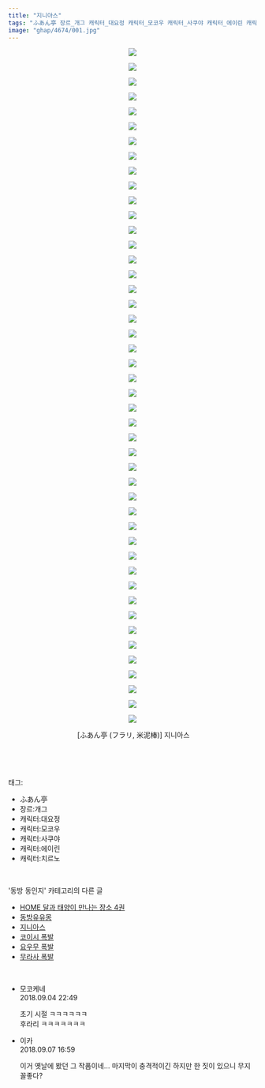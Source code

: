 ```yaml
---
title: "지니아스"
tags: "ふあん亭 장르_개그 캐릭터_대요정 캐릭터_모코우 캐릭터_사쿠야 캐릭터_에이린 캐릭터_치르노 フラリ 米泥棒 동방_동인지"
image: "ghap/4674/001.jpg"
---
```

<div class="article">
<p style="text-align: center; clear: none; float: none;"><img src="{{ site.nasurl }}/ghap/4674/001.jpg"/></p>
<p style="text-align: center; clear: none; float: none;"><img src="{{ site.nasurl }}/ghap/4674/002.jpg"/></p>
<p style="text-align: center; clear: none; float: none;"><img src="{{ site.nasurl }}/ghap/4674/003.jpg"/></p>
<p style="text-align: center; clear: none; float: none;"><img src="{{ site.nasurl }}/ghap/4674/004.jpg"/></p>
<p style="text-align: center; clear: none; float: none;"><img src="{{ site.nasurl }}/ghap/4674/005.jpg"/></p>
<p style="text-align: center; clear: none; float: none;"><img src="{{ site.nasurl }}/ghap/4674/006.jpg"/></p>
<p style="text-align: center; clear: none; float: none;"><img src="{{ site.nasurl }}/ghap/4674/007.jpg"/></p>
<p style="text-align: center; clear: none; float: none;"><img src="{{ site.nasurl }}/ghap/4674/008.jpg"/></p>
<p style="text-align: center; clear: none; float: none;"><img src="{{ site.nasurl }}/ghap/4674/009.jpg"/></p>
<p style="text-align: center; clear: none; float: none;"><img src="{{ site.nasurl }}/ghap/4674/010.jpg"/></p>
<p style="text-align: center; clear: none; float: none;"><img src="{{ site.nasurl }}/ghap/4674/011.jpg"/></p>
<p style="text-align: center; clear: none; float: none;"><img src="{{ site.nasurl }}/ghap/4674/012.jpg"/></p>
<p style="text-align: center; clear: none; float: none;"><img src="{{ site.nasurl }}/ghap/4674/013.jpg"/></p>
<p style="text-align: center; clear: none; float: none;"><img src="{{ site.nasurl }}/ghap/4674/014.jpg"/></p>
<p style="text-align: center; clear: none; float: none;"><img src="{{ site.nasurl }}/ghap/4674/015.jpg"/></p>
<p style="text-align: center; clear: none; float: none;"><img src="{{ site.nasurl }}/ghap/4674/016.jpg"/></p>
<p style="text-align: center; clear: none; float: none;"><img src="{{ site.nasurl }}/ghap/4674/017.jpg"/></p>
<p style="text-align: center; clear: none; float: none;"><img src="{{ site.nasurl }}/ghap/4674/018.jpg"/></p>
<p style="text-align: center; clear: none; float: none;"><img src="{{ site.nasurl }}/ghap/4674/019.jpg"/></p>
<p style="text-align: center; clear: none; float: none;"><img src="{{ site.nasurl }}/ghap/4674/020.jpg"/></p>
<p style="text-align: center; clear: none; float: none;"><img src="{{ site.nasurl }}/ghap/4674/021.jpg"/></p>
<p style="text-align: center; clear: none; float: none;"><img src="{{ site.nasurl }}/ghap/4674/022.jpg"/></p>
<p style="text-align: center; clear: none; float: none;"><img src="{{ site.nasurl }}/ghap/4674/023.jpg"/></p>
<p style="text-align: center; clear: none; float: none;"><img src="{{ site.nasurl }}/ghap/4674/024.jpg"/></p>
<p style="text-align: center; clear: none; float: none;"><img src="{{ site.nasurl }}/ghap/4674/025.jpg"/></p>
<p style="text-align: center; clear: none; float: none;"><img src="{{ site.nasurl }}/ghap/4674/026.jpg"/></p>
<p style="text-align: center; clear: none; float: none;"><img src="{{ site.nasurl }}/ghap/4674/027.jpg"/></p>
<p style="text-align: center; clear: none; float: none;"><img src="{{ site.nasurl }}/ghap/4674/028.jpg"/></p>
<p style="text-align: center; clear: none; float: none;"><img src="{{ site.nasurl }}/ghap/4674/029.jpg"/></p>
<p style="text-align: center; clear: none; float: none;"><img src="{{ site.nasurl }}/ghap/4674/030.jpg"/></p>
<p style="text-align: center; clear: none; float: none;"><img src="{{ site.nasurl }}/ghap/4674/031.jpg"/></p>
<p style="text-align: center; clear: none; float: none;"><img src="{{ site.nasurl }}/ghap/4674/032.jpg"/></p>
<p style="text-align: center; clear: none; float: none;"><img src="{{ site.nasurl }}/ghap/4674/033.jpg"/></p>
<p style="text-align: center; clear: none; float: none;"><img src="{{ site.nasurl }}/ghap/4674/034.jpg"/></p>
<p style="text-align: center; clear: none; float: none;"><img src="{{ site.nasurl }}/ghap/4674/035.jpg"/></p>
<p style="text-align: center; clear: none; float: none;"><img src="{{ site.nasurl }}/ghap/4674/036.jpg"/></p>
<p style="text-align: center; clear: none; float: none;"><img src="{{ site.nasurl }}/ghap/4674/037.jpg"/></p>
<p style="text-align: center; clear: none; float: none;"><img src="{{ site.nasurl }}/ghap/4674/038.jpg"/></p>
<p style="text-align: center; clear: none; float: none;"><img src="{{ site.nasurl }}/ghap/4674/039.jpg"/></p>
<p style="text-align: center; clear: none; float: none;"><img src="{{ site.nasurl }}/ghap/4674/040.jpg"/></p>
<p style="text-align: center; clear: none; float: none;"><img src="{{ site.nasurl }}/ghap/4674/041.jpg"/></p>
<p style="text-align: center; clear: none; float: none;"><img src="{{ site.nasurl }}/ghap/4674/042.jpg"/></p>
<p style="text-align: center; clear: none; float: none;"><img src="{{ site.nasurl }}/ghap/4674/043.jpg"/></p>
<p style="text-align: center; clear: none; float: none;"><img src="{{ site.nasurl }}/ghap/4674/044.jpg"/></p>
<p style="text-align: center; clear: none; float: none;"><img src="{{ site.nasurl }}/ghap/4674/045.jpg"/></p>
<p style="text-align: center; clear: none; float: none;"><img src="{{ site.nasurl }}/ghap/4674/046.jpg"/></p>
<p style="text-align: center; clear: none; float: none;"> [ふあん亭 (フラリ, 米泥棒)] 지니아스</p>
<p><br/></p>
</div><br/>
<div class="tagTrail">
<p>태그: </p>
<ul>
<li>ふあん亭</li>
<li>장르:개그</li>
<li>캐릭터:대요정</li>
<li>캐릭터:모코우</li>
<li>캐릭터:사쿠야</li>
<li>캐릭터:에이린</li>
<li>캐릭터:치르노</li>
</ul>
</div><br/>
<div class="another">
<p>'동방 동인지' 카테고리의 다른 글</p>
<ul>
<li><a href="/2018-09-05-ghap_4680">HOME 달과 태양이 만나는 장소 4권</a></li>
<li><a href="/2018-09-03-ghap_4675">동방유유몽</a></li>
<li><a href="/2018-09-03-ghap_4674">지니아스</a></li>
<li><a href="/2018-09-03-ghap_4673">코이시 폭발</a></li>
<li><a href="/2018-09-03-ghap_4672">요우무 폭발</a></li>
<li><a href="/2018-09-03-ghap_4671">무라사 폭발</a></li>
</ul>
</div><br/>
<div class="cb_module cb_fluid">
<div class="cb_wrt cb_profile">
<div class="comment">
<ul>
<li class="cb_thumb_off" id="comment15326153">
<div class="cb_comment_area">
<div class="cb_info_area">
<div class="cb_section">
<span class="cb_nick_name">모코케네</span>
</div>
<div class="cb_section">
<span class="cb_date">2018.09.04 22:49 </span>
</div>
</div>
<div class="cb_dsc_comment">
<p class="cb_dsc">
											초기 시절 ㅋㅋㅋㅋㅋㅋ<br/>
후라리 ㅋㅋㅋㅋㅋㅋㅋ<br/>
</p>
</div>
</div></li>
<li class="cb_thumb_off" id="comment15327777">
<div class="cb_comment_area">
<div class="cb_info_area">
<div class="cb_section">
<span class="cb_nick_name">이카</span>
</div>
<div class="cb_section">
<span class="cb_date">2018.09.07 16:59 </span>
</div>
</div>
<div class="cb_dsc_comment">
<p class="cb_dsc">
											이거 옛날에 봤던 그 작품이네... 마지막이 충격적이긴 하지만 한 짓이 있으니 무지 꼴좋다?
										</p>
</div>
</div></li>
</ul>
</div>
</div><!-- commentList close -->
</div><br/>
